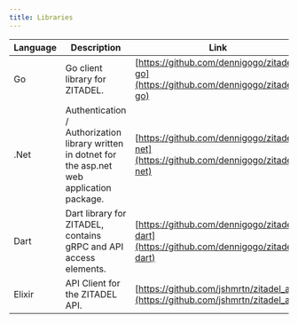```yaml
---
title: Libraries
---
```



| Language     | Description          | Link        |
| ------------ | ---------------------|-------------|
| Go           | Go client library for ZITADEL.     | [https://github.com/dennigogo/zitadel-go](https://github.com/dennigogo/zitadel-go)
| .Net         | Authentication / Authorization library written in dotnet for the asp.net web application package. | [https://github.com/dennigogo/zitadel-net](https://github.com/dennigogo/zitadel-net)
| Dart         | Dart library for ZITADEL, contains gRPC and API access elements.   | [https://github.com/dennigogo/zitadel-dart](https://github.com/dennigogo/zitadel-dart) |
| Elixir       | API Client for the ZITADEL API. | [https://github.com/jshmrtn/zitadel_api](https://github.com/jshmrtn/zitadel_api) |

